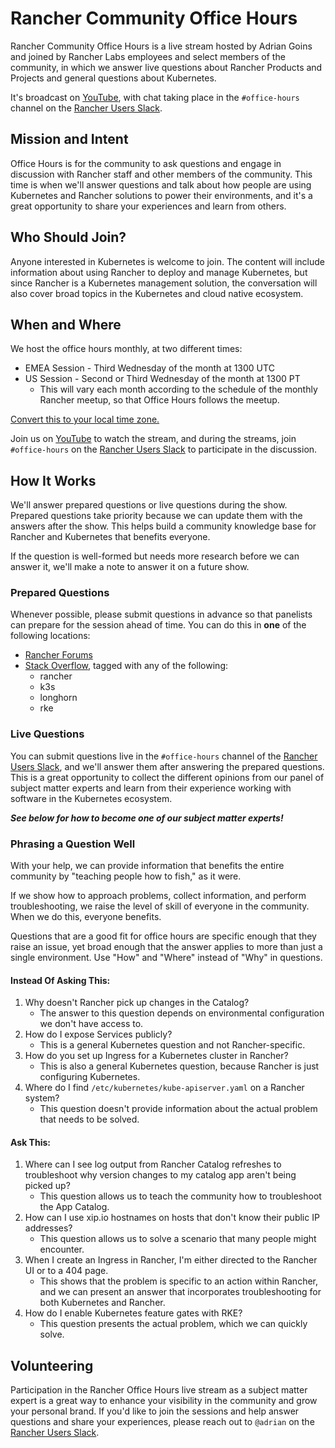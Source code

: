 # Rancher Community Office Hours

Rancher Community Office Hours is a live stream hosted by Adrian Goins and joined by Rancher Labs employees and select members of the community, in which we answer live questions about Rancher Products and Projects and general questions about Kubernetes. 

It's broadcast on [YouTube][2], with chat taking place in the `#office-hours` channel on the [Rancher Users Slack](https://slack.rancher.io).

## Mission and Intent

Office Hours is for the community to ask questions and engage in discussion with Rancher staff and other members of the community. This time is when we'll answer questions and  talk about how people are using Kubernetes and Rancher solutions to power their environments, and it's a great opportunity to share your experiences and learn from others.

## Who Should Join?

Anyone interested in Kubernetes is welcome to join. The content will include information about using Rancher to deploy and manage Kubernetes, but since Rancher is a Kubernetes management solution, the conversation will also cover broad topics in the Kubernetes and cloud native ecosystem.

## When and Where

We host the office hours monthly, at two different times:

- EMEA Session - Third Wednesday of the month at 1300 UTC
- US Session - Second or Third Wednesday of the month at 1300 PT
  - This will vary each month according to the schedule of the monthly Rancher meetup, so that Office Hours follows the meetup.

[Convert this to your local time zone.](https://www.timeanddate.com/worldclock/converter.html)

Join us on [YouTube][2] to watch the stream, and during the streams, join `#office-hours` on the [Rancher Users Slack][1] to participate in the discussion.

## How It Works

We'll answer prepared questions or live questions during the show. Prepared questions take priority because we can update them with the answers after the show. This helps build a community knowledge base for Rancher and Kubernetes that benefits everyone.

If the question is well-formed but needs more research before we can answer it, we'll make a note to answer it on a future show.

### Prepared Questions

Whenever possible, please submit questions in advance so that panelists can prepare for the session ahead of time. You can do this in **one** of the following locations:

- [Rancher Forums](https://forums.rancher.com)
- [Stack Overflow](https://stackoverflow.com), tagged with any of the following:
  - rancher
  - k3s
  - longhorn
  - rke

### Live Questions

You can submit questions live in the `#office-hours` channel of the [Rancher Users Slack][1], and we'll answer them after answering the prepared questions. This is a great opportunity to collect the different opinions from our panel of subject matter experts and learn from their experience working with software in the Kubernetes ecosystem.

***See below for how to become one of our subject matter experts!***

### Phrasing a Question Well

With your help, we can provide information that benefits the entire community by "teaching people how to fish," as it were.

If we show how to approach problems, collect information, and perform troubleshooting, we raise the level of skill of everyone in the community. When we do this, everyone benefits.

Questions that are a good fit for office hours are specific enough that they raise an issue, yet broad enough that the answer applies to more than just a single environment. Use "How" and "Where" instead of "Why" in questions.

#### **Instead Of Asking This:** 

1. Why doesn't Rancher pick up changes in the Catalog?
   - The answer to this question depends on environmental configuration we don't have access to.
2. How do I expose Services publicly?
   - This is a general Kubernetes question and not Rancher-specific.
3. How do you set up Ingress for a Kubernetes cluster in Rancher?
   - This is also a general Kubernetes question, because Rancher is just configuring Kubernetes.
4. Where do I find `/etc/kubernetes/kube-apiserver.yaml`  on a Rancher system?
   - This question doesn't provide information about the actual problem that needs to be solved.

#### **Ask This:**

1. Where can I see log output from Rancher Catalog refreshes to troubleshoot why version changes to my catalog app aren't being picked up?
   - This question allows us to teach the community how to troubleshoot the App Catalog.
2. How can I use xip.io hostnames on hosts that don't know their public IP addresses?
   - This question allows us to solve a scenario that many people might encounter.
3. When I create an Ingress in Rancher, I'm either directed to the Rancher UI or to a 404 page.
   - This shows that the problem is specific to an action within Rancher, and we can present an answer that incorporates troubleshooting for both Kubernetes and Rancher.
4. How do I enable Kubernetes feature gates with RKE?
   - This question presents the actual problem, which we can quickly solve.

## Volunteering

Participation in the Rancher Office Hours live stream as a subject matter expert is a great way to enhance your visibility in the community and grow your personal brand. If you'd like to join the sessions and help answer questions and share your experiences, please reach out to `@adrian` on the [Rancher Users Slack][1].

[1]: https://slack.rancher.io	"Join our community today"
[2]: https://youtube.com/c/rancher	"Rancher TV on YouTube"

